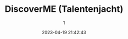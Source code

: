 ---
index: 7307
title: "DiscoverME (Talentenjacht)"
subtitle: ""
author: 1
date: "2023-04-19 21:42:43"
date_gmt: "2023-04-19 19:42:43"
excerpt: ""
content: "<p>\r\nIn onze verschillende gemeenschappen worden we begrensd door onze werkloze jongeren door onze straten te zien paraderen om de een of andere misdaad te begaan. De waarheid is dat de meeste van deze jongeren niet bekwaam zijn in professionele banen; zijn dus werkloos. Een gebied waar we vaak niet naar hebben gekeken als het gaat om het betrekken van deze kinderen bij geld verdienende ondernemingen, is de ontdekking van hun verschillende muzikale talenten.\r\n<p>\r\n</p>\r\nDiscoverME is het ArtKids talentenjacht programma waardoor de muzikale talenten van onze jongeren zoals; songwriting, compositie, zang of dans wordt tentoongesteld voor het publiek, ontdekt en gesponsord door ArtKids&Partners ten voordele van de getalenteerde jeugd in het bijzonder en onze gemeenschappen in het algemeen.\r\n<p>\r\n</p>\r\nJaarlijks organiseert ArtKids Foundation DiscoverME Talent-hunt om opkomende artiesten van de ene gemeenschap (buurt) naar de andere te identificeren, presenteren, sponsoren en promoten.\r\n<p>\r\n</p>\r\nOm ontdekt te worden, klik hier\r\nDoneren\r\nStudiebeurs\r\nSponsor\r\n</p>\r\n            <figure class=\"image is-2by1 box effect-selena has-text-left has-text-white has-text-weight-semibold has-text-shadow\">\r\n                <div class=\"dcll-bgwrap\" style=\"background-color:#3b3636;\"></div><img src=\"data:image/gif;base64,R0lGODlhAQABAIABADs2NgAAACwAAAAAAQABAAACAkQBADs=\" data-src=\"https://www.artkidsfoundation.org/app/uploads/2023/04/discover-me-2-240x180.jpg\" alt=\"\" width=\"240\" height=\"180\" class=\"lazyload alignnone size-medium wp-image-7305 dcll-image dcll-placeholder\" />\r\n\r\n                <figcaption>\r\n                    <p class=\"title has-text-white is-size-5-desktop is-size-6-touch\"></p>\r\n                    <p class=\"subtitle has-text-white is-size-6-desktop is-size-7-touch\"></p>\r\n                    <p class=\"content\"></p>\r\n                </figcaption>\r\n            </figure>\r\n\r\n"
status: "publish"
comment_status: "closed"
name: "discoverme-talentenjacht"
modified: "2023-04-19 22:17:09"
modified_gmt: "2023-04-19 20:17:09"
content_filtered: ""
parent: 296
guid: "https://www.artkidsfoundation.org/?page_id=7307"
type: "page"
comment_count: 0
categories: []
tags: []
---